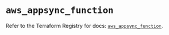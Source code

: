 # `aws_appsync_function`

Refer to the Terraform Registry for docs: [`aws_appsync_function`](https://registry.terraform.io/providers/hashicorp/aws/5.31.0/docs/resources/appsync_function).
